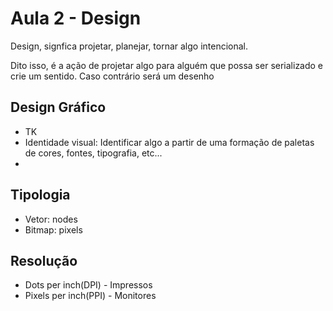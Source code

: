 # Aula 2 - Design

Design, signfica projetar, planejar, tornar algo intencional.

Dito isso, é a ação de projetar algo para alguém que possa ser serializado e crie um sentido. Caso contrário será um desenho

## Design Gráfico
- TK
- Identidade visual: Identificar algo a partir de uma formação de paletas de cores, fontes, tipografia, etc...
- 

## Tipologia 
- Vetor: nodes 
- Bitmap: pixels

## Resolução 
- Dots per inch(DPI) - Impressos
- Pixels per inch(PPI) - Monitores
